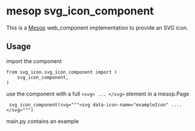 # mesop svg_icon_component

This is a [Mesop](https://google.github.io/mesop/) web_component implementation to provide an SVG icon.

## Usage

import the component

```
from svg_icon.svg_icon_component import (
    svg_icon_component,
)
```

use the component with a full `<svg> ... </svg>` element in a mesop.Page

```
 svg_icon_component(svg="""<svg data-icon-name="exampleIcon" .... </svg>""")
```



main.py contains an example


